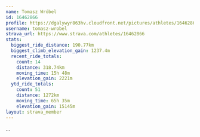 ```yaml
---
name: Tomasz Wróbel
id: 16462866
profile: https://dgalywyr863hv.cloudfront.net/pictures/athletes/16462866/10169785/1/large.jpg
username: tomasz-wrobel
strava_url: https://www.strava.com/athletes/16462866
stats:
  biggest_ride_distance: 190.77km
  biggest_climb_elevation_gain: 1237.4m
  recent_ride_totals:
    count: 14
    distance: 318.74km
    moving_time: 15h 48m
    elevation_gain: 2221m
  ytd_ride_totals:
    count: 51
    distance: 1272km
    moving_time: 65h 35m
    elevation_gain: 15145m
layout: strava_member
--- 
```

...
